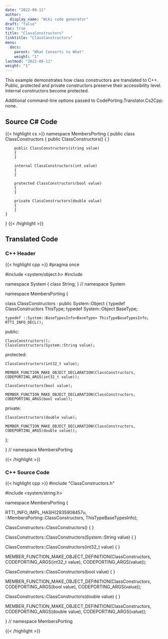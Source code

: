 ```yaml
---
date: "2022-09-11"
author:
  display_name: "Wiki code generator"
draft: "false"
toc: true
title: "ClassConstructors"
linktitle: "ClassConstructors"
menu:
  docs:
    parent: "What Converts to What"
    weight: "1"
lastmod: "2022-09-11"
weight: "1"
---
```


This example demonstrates how class constructors are translated to C++. Public, protected and private constructors preserve their accessibility level. Internal constructors become protected.

Additional command-line options passed to CodePorting.Translator.Cs2Cpp: none.

## Source C# Code ##

{{< highlight cs >}}
namespace MembersPorting
{
    public class ClassConstructors
    {
        public ClassConstructors()
        {
        }

        public ClassConstructors(string value)
        {
        }

        internal ClassConstructors(int value)
        {
        }

        protected ClassConstructors(bool value)
        {
        }

        private ClassConstructors(double value)
        {
        }
    }
}
{{< /highlight >}}

## Translated Code ##

### C++ Header ###

{{< highlight cpp >}}
#pragma once

#include <system/object.h>
#include <cstdint>

namespace System
{
class String;
} // namespace System

namespace MembersPorting {

class ClassConstructors : public System::Object
{
    typedef ClassConstructors ThisType;
    typedef System::Object BaseType;
    
    typedef ::System::BaseTypesInfo<BaseType> ThisTypeBaseTypesInfo;
    RTTI_INFO_DECL();
    
public:

    ClassConstructors();
    ClassConstructors(System::String value);
    
protected:

    ClassConstructors(int32_t value);
    
    MEMBER_FUNCTION_MAKE_OBJECT_DECLARATION(ClassConstructors, CODEPORTING_ARGS(int32_t value));
    
    ClassConstructors(bool value);
    
    MEMBER_FUNCTION_MAKE_OBJECT_DECLARATION(ClassConstructors, CODEPORTING_ARGS(bool value));
    
private:

    ClassConstructors(double value);
    
    MEMBER_FUNCTION_MAKE_OBJECT_DECLARATION(ClassConstructors, CODEPORTING_ARGS(double value));
    
};

} // namespace MembersPorting



{{< /highlight >}}

### C++ Source Code ###

{{< highlight cpp >}}
#include "ClassConstructors.h"

#include <system/string.h>

namespace MembersPorting {

RTTI_INFO_IMPL_HASH(2935908457u, ::MembersPorting::ClassConstructors, ThisTypeBaseTypesInfo);

ClassConstructors::ClassConstructors()
{
}

ClassConstructors::ClassConstructors(System::String value)
{
}

ClassConstructors::ClassConstructors(int32_t value)
{
}

MEMBER_FUNCTION_MAKE_OBJECT_DEFINITION(ClassConstructors, CODEPORTING_ARGS(int32_t value), CODEPORTING_ARGS(value));

ClassConstructors::ClassConstructors(bool value)
{
}

MEMBER_FUNCTION_MAKE_OBJECT_DEFINITION(ClassConstructors, CODEPORTING_ARGS(bool value), CODEPORTING_ARGS(value));

ClassConstructors::ClassConstructors(double value)
{
}

MEMBER_FUNCTION_MAKE_OBJECT_DEFINITION(ClassConstructors, CODEPORTING_ARGS(double value), CODEPORTING_ARGS(value));

} // namespace MembersPorting

{{< /highlight >}}
